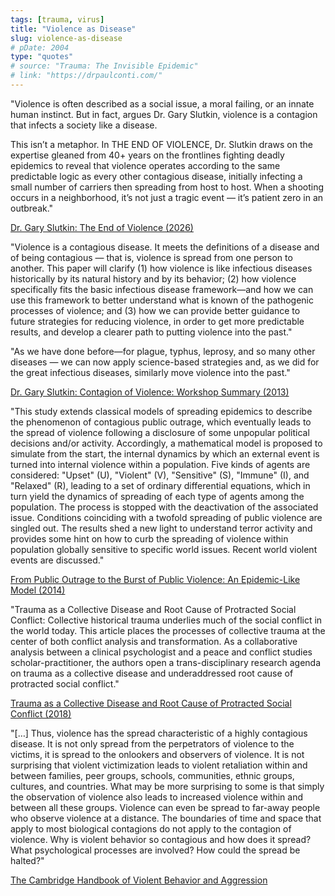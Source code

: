 ```yaml
---
tags: [trauma, virus]
title: "Violence as Disease"
slug: violence-as-disease
# pDate: 2004
type: "quotes"
# source: "Trauma: The Invisible Epidemic"
# link: "https://drpaulconti.com/"
---
```


"Violence is often described as a social issue, a moral failing, or an innate human instinct. But in fact, argues Dr. Gary Slutkin, violence is a contagion that infects a society like a disease.

This isn’t a metaphor. In THE END OF VIOLENCE, Dr. Slutkin draws on the expertise gleaned from 40+ years on the frontlines fighting deadly epidemics to reveal that violence operates according to the same predictable logic as every other contagious disease, initially infecting a small number of carriers then spreading from host to host. When a shooting occurs in a neighborhood, it’s not just a tragic event — it’s patient zero in an outbreak."

[Dr. Gary Slutkin: The End of Violence (2026)](https://www.hachettebookgroup.com/titles/dr-gary-slutkin/the-end-of-violence/9780316520119/)

"Violence is a contagious disease. It meets the definitions of a disease and of being contagious — that is, violence is spread from one person to another. This paper will clarify (1) how violence is like infectious diseases historically by its natural history and by its behavior; (2) how violence specifically fits the basic infectious disease framework—and how we can use this framework to better understand what is known of the pathogenic processes of violence; and (3) how we can provide better guidance to future strategies for reducing violence, in order to get more predictable results, and develop a clearer path to putting violence into the past."

"As we have done before—for plague, typhus, leprosy, and so many other diseases — we can now apply science-based strategies and, as we did for the great infectious diseases, similarly move violence into the past."

[Dr. Gary Slutkin: Contagion of Violence: Workshop Summary (2013)](https://www.ncbi.nlm.nih.gov/books/NBK207245/)

"This study extends classical models of spreading epidemics to describe the phenomenon of contagious public outrage, which eventually leads to the spread of violence following a disclosure of some unpopular political decisions and/or activity. Accordingly, a mathematical model is proposed to simulate from the start, the internal dynamics by which an external event is turned into internal violence within a population. Five kinds of agents are considered: "Upset" (U), "Violent" (V), "Sensitive" (S), "Immune" (I), and "Relaxed" (R), leading to a set of ordinary differential equations, which in turn yield the dynamics of spreading of each type of agents among the population. The process is stopped with the deactivation of the associated issue. Conditions coinciding with a twofold spreading of public violence are singled out. The results shed a new light to understand terror activity and provides some hint on how to curb the spreading of violence within population globally sensitive to specific world issues. Recent world violent events are discussed."

[From Public Outrage to the Burst of Public Violence: An Epidemic-Like Model (2014)](https://arxiv.org/abs/1310.0731)

"Trauma as a Collective Disease and Root Cause of Protracted Social Conflict: Collective historical trauma underlies much of the social conflict in the world today. This article places the processes of collective trauma at the center of both conflict analysis and transformation. As a collaborative analysis between a clinical psychologist and a peace and conflict studies scholar-practitioner, the authors open a trans-disciplinary research agenda on trauma as a collective disease and underaddressed root cause of protracted social conflict."

[Trauma as a Collective Disease and Root Cause of Protracted Social Conflict (2018)](http://dx.doi.org/10.1037/pac0000311)

"[…] Thus, violence has the spread characteristic of a highly contagious disease. It is not only spread from the perpetrators of violence to the victims, it is spread to the onlookers and observers of violence. It is not surprising that violent victimization leads to violent retaliation within and
between families, peer groups, schools, communities, ethnic groups, cultures, and countries. What may be more surprising to some is that simply the observation of violence also leads to increased violence within and between all these groups. Violence can even be spread to far-away people who observe violence at a distance. The boundaries of time and space that apply to most biological contagions do not apply to the contagion of violence. Why is violent behavior so contagious and how does it spread? What psychological processes are involved? How could the spread be halted?"

[The Cambridge Handbook of Violent Behavior and Aggression](https://www.cambridge.org/core/books/abs/cambridge-handbook-of-violent-behavior-and-aggression/social-contagion-of-violence/408CED8380322BE9AD77820082E0767A#access-block)
